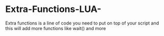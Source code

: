 # Extra-Functions-LUA-

Extra functions is a line of code you need to put on top of your script and this will add more functions like wait() and more

